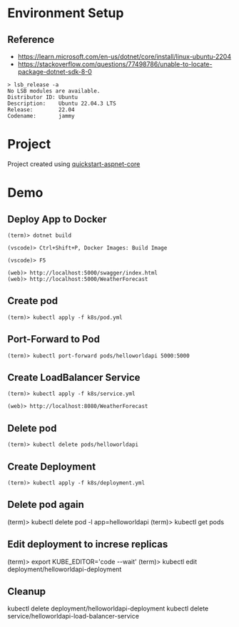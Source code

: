 # Environment Setup

## Reference
- https://learn.microsoft.com/en-us/dotnet/core/install/linux-ubuntu-2204
- https://stackoverflow.com/questions/77498786/unable-to-locate-package-dotnet-sdk-8-0

```
> lsb_release -a
No LSB modules are available.
Distributor ID: Ubuntu
Description:    Ubuntu 22.04.3 LTS
Release:        22.04
Codename:       jammy
```

# Project

Project created using [quickstart-aspnet-core](https://code.visualstudio.com/docs/containers/quickstart-aspnet-core)

# Demo

## Deploy App to Docker

```
(term)> dotnet build

(vscode)> Ctrl+Shift+P, Docker Images: Build Image

(vscode)> F5

(web)> http://localhost:5000/swagger/index.html
(web)> http://localhost:5000/WeatherForecast
```

## Create pod

```
(term)> kubectl apply -f k8s/pod.yml
```

## Port-Forward to Pod

```
(term)> kubectl port-forward pods/helloworldapi 5000:5000
```

## Create LoadBalancer Service

```
(term)> kubectl apply -f k8s/service.yml

(web)> http://localhost:8080/WeatherForecast
```

## Delete pod

```
(term)> kubectl delete pods/helloworldapi
```

## Create Deployment

```
(term)> kubectl apply -f k8s/deployment.yml
```

## Delete pod again

(term)> kubectl delete pod -l app=helloworldapi
(term)> kubectl get pods

## Edit deployment to increse replicas

(term)> export KUBE_EDITOR='code --wait'
(term)> kubectl edit deployment/helloworldapi-deployment

## Cleanup

kubectl delete deployment/helloworldapi-deployment 
kubectl delete service/helloworldapi-load-balancer-service
